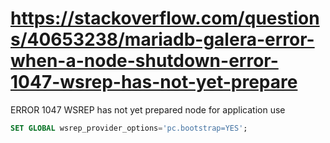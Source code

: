 # https://stackoverflow.com/questions/40653238/mariadb-galera-error-when-a-node-shutdown-error-1047-wsrep-has-not-yet-prepare
ERROR 1047 WSREP has not yet prepared node for application use
```sql
SET GLOBAL wsrep_provider_options='pc.bootstrap=YES';
```
